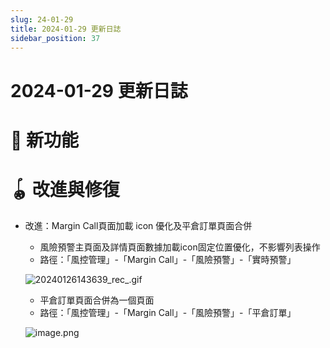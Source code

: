 ```yaml
---
slug: 24-01-29
title: 2024-01-29 更新日誌
sidebar_position: 37
---
```



# 2024-01-29 更新日誌


# 🎉 新功能


# 🪀 改進與修復

- 改進：Margin Call頁面加載 icon 優化及平倉訂單頁面合併
    - 風險預警主頁面及詳情頁面數據加載icon固定位置優化，不影響列表操作
    - 路徑：「風控管理」-「Margin Call」-「風險預警」-「實時預警」

    ![20240126143639_rec_.gif](/assets/ec5e2138074ec83df2073761ef3337c3.gif)

    - 平倉訂單頁面合併為一個頁面
    - 路徑：「風控管理」-「Margin Call」-「風險預警」-「平倉訂單」

    ![image.png](/assets/930fb3067d69272f0eb0bd4933d965ce.png)

